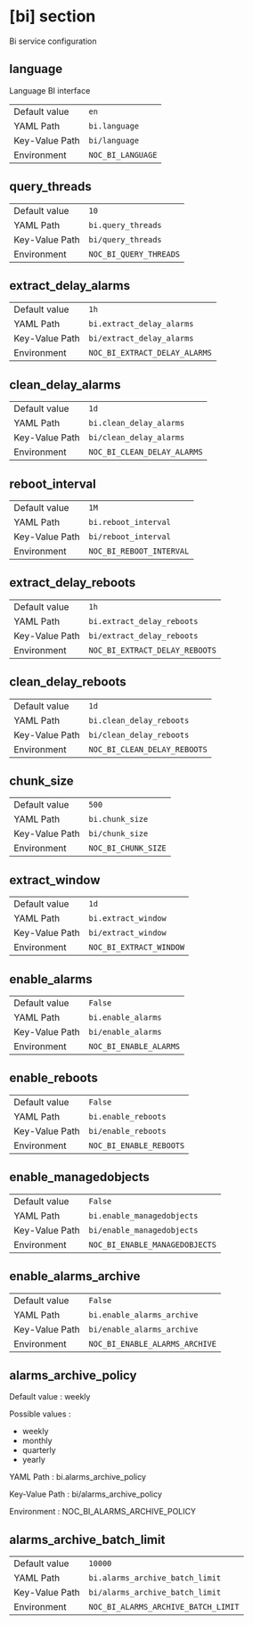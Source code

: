 # [bi] section

Bi service configuration

## language

Language BI interface

|                |                   |
| -------------- | ----------------- |
| Default value  | `en`              |
| YAML Path      | `bi.language`     |
| Key-Value Path | `bi/language`     |
| Environment    | `NOC_BI_LANGUAGE` |

## query_threads

|                |                        |
| -------------- | ---------------------- |
| Default value  | `10`                   |
| YAML Path      | `bi.query_threads`     |
| Key-Value Path | `bi/query_threads`     |
| Environment    | `NOC_BI_QUERY_THREADS` |

## extract_delay_alarms

|                |                               |
| -------------- | ----------------------------- |
| Default value  | `1h`                          |
| YAML Path      | `bi.extract_delay_alarms`     |
| Key-Value Path | `bi/extract_delay_alarms`     |
| Environment    | `NOC_BI_EXTRACT_DELAY_ALARMS` |

## clean_delay_alarms

|                |                             |
| -------------- | --------------------------- |
| Default value  | `1d`                        |
| YAML Path      | `bi.clean_delay_alarms`     |
| Key-Value Path | `bi/clean_delay_alarms`     |
| Environment    | `NOC_BI_CLEAN_DELAY_ALARMS` |

## reboot_interval

|                |                          |
| -------------- | ------------------------ |
| Default value  | `1M`                     |
| YAML Path      | `bi.reboot_interval`     |
| Key-Value Path | `bi/reboot_interval`     |
| Environment    | `NOC_BI_REBOOT_INTERVAL` |

## extract_delay_reboots

|                |                                |
| -------------- | ------------------------------ |
| Default value  | `1h`                           |
| YAML Path      | `bi.extract_delay_reboots`     |
| Key-Value Path | `bi/extract_delay_reboots`     |
| Environment    | `NOC_BI_EXTRACT_DELAY_REBOOTS` |

## clean_delay_reboots

|                |                              |
| -------------- | ---------------------------- |
| Default value  | `1d`                         |
| YAML Path      | `bi.clean_delay_reboots`     |
| Key-Value Path | `bi/clean_delay_reboots`     |
| Environment    | `NOC_BI_CLEAN_DELAY_REBOOTS` |

## chunk_size

|                |                     |
| -------------- | ------------------- |
| Default value  | `500`               |
| YAML Path      | `bi.chunk_size`     |
| Key-Value Path | `bi/chunk_size`     |
| Environment    | `NOC_BI_CHUNK_SIZE` |

## extract_window

|                |                         |
| -------------- | ----------------------- |
| Default value  | `1d`                    |
| YAML Path      | `bi.extract_window`     |
| Key-Value Path | `bi/extract_window`     |
| Environment    | `NOC_BI_EXTRACT_WINDOW` |

## enable_alarms

|                |                        |
| -------------- | ---------------------- |
| Default value  | `False`                |
| YAML Path      | `bi.enable_alarms`     |
| Key-Value Path | `bi/enable_alarms`     |
| Environment    | `NOC_BI_ENABLE_ALARMS` |

## enable_reboots

|                |                         |
| -------------- | ----------------------- |
| Default value  | `False`                 |
| YAML Path      | `bi.enable_reboots`     |
| Key-Value Path | `bi/enable_reboots`     |
| Environment    | `NOC_BI_ENABLE_REBOOTS` |

## enable_managedobjects

|                |                                |
| -------------- | ------------------------------ |
| Default value  | `False`                        |
| YAML Path      | `bi.enable_managedobjects`     |
| Key-Value Path | `bi/enable_managedobjects`     |
| Environment    | `NOC_BI_ENABLE_MANAGEDOBJECTS` |

## enable_alarms_archive

|                |                                |
| -------------- | ------------------------------ |
| Default value  | `False`                        |
| YAML Path      | `bi.enable_alarms_archive`     |
| Key-Value Path | `bi/enable_alarms_archive`     |
| Environment    | `NOC_BI_ENABLE_ALARMS_ARCHIVE` |

## alarms_archive_policy

Default value
: weekly

Possible values
:

- weekly
- monthly
- quarterly
- yearly

YAML Path
: bi.alarms_archive_policy

Key-Value Path
: bi/alarms_archive_policy

Environment
: NOC_BI_ALARMS_ARCHIVE_POLICY

## alarms_archive_batch_limit

|                |                                     |
| -------------- | ----------------------------------- |
| Default value  | `10000`                             |
| YAML Path      | `bi.alarms_archive_batch_limit`     |
| Key-Value Path | `bi/alarms_archive_batch_limit`     |
| Environment    | `NOC_BI_ALARMS_ARCHIVE_BATCH_LIMIT` |
